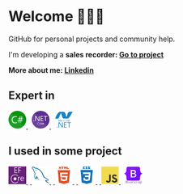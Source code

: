 <h1>
  Welcome 🙋🏻‍♂️
</h1>
<p>
  GitHub for personal projects and community help.
<p>
<p>
  I'm developing a <b>sales recorder<b>: 
  <a href="https://github.com/bittencourtRodrigo/sales-recorder" title="https://github.com/bittencourtRodrigo/sales-recorder">Go to project</a>
  <p>
<p>
  More about me: 
  <a href="https://www.linkedin.com/in/bittencourtrodrigo/" target="_blank" title="https://www.linkedin.com/in/bittencourtrodrigo/">Linkedin</a>
  <p>

<h2>Expert in</h2>
  <div>
  <a href="https://learn.microsoft.com/en-us/dotnet/csharp/" target="_blank"> 
    <img src="icons/csharp.png" alt="c sharp" title="C#" width="35" height="35"/> 
  </a>
  &#8287;
    <a href="https://learn.microsoft.com/en-us/dotnet/core/introduction" target="_blank"> 
    <img src="icons/NET_Core_Logo.svg" alt="dot net core" title=".Net Core" width="35" height="35"/> 
  </a>
    &#8287;
    <a href="https://learn.microsoft.com/en-us/dotnet/framework/get-started/" target="_blank"> 
    <img src="icons/dot-net-plain-wordmark.svg" alt="dot net framework" title=".Net Framework" width="35" height="35"/> 
  </a>
</div>
  
 <h2>I used in some project</h2>
  <a href="https://learn.microsoft.com/en-us/ef/" target="_blank"> 
    <img src="icons/pluginIcon.svg" alt="entity framework core" title="Entity Framework Core" width="35" height="35"/> 
  </a>
    &#8287;<a href="https://www.mysql.com/" target="_blank"> 
    <img src="icons/mysql-original.svg" alt="my sql" title="MySql" width="35" height="35"/> 
  </a>
    &#8287;<a href="https://developer.mozilla.org/en-us/docs/Web/HTML" target="_blank"> 
    <img src="icons/html5-plain-wordmark.svg" alt="html 5" title="HTML 5" width="35" height="35"/> 
  </a>
    &#8287;<a href="https://developer.mozilla.org/en-us/docs/Web/CSS" target="_blank"> 
    <img src="icons/css3-plain-wordmark.svg" alt="css 3" title="CSS 3" width="35" height="35"/> 
  </a>
    &#8287;<a href="https://developer.mozilla.org/en-US/docs/Web/JavaScript" target="_blank"> 
    <img src="icons/javascript-original.svg" alt="javascript" title="JavaScript" width="35" height="35"/> 
  </a>
    &#8287;
  <a href="https://getbootstrap.com/" target="_blank"> 
    <img src="icons/bootstrap-original-wordmark.svg" alt="bootstrap" title="Bootstrap" width="35" height="35"/> 
  </a>
